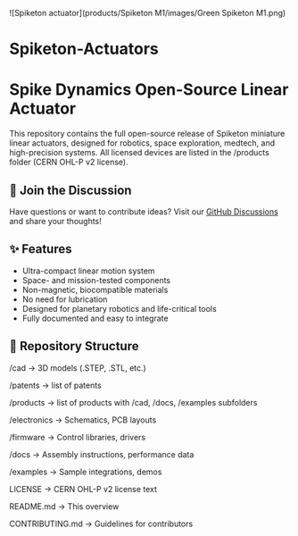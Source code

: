 ![Spiketon actuator](products/Spiketon M1/images/Green Spiketon M1.png)

# Spiketon-Actuators

# Spike Dynamics Open-Source Linear Actuator

This repository contains the full open-source release of Spiketon miniature linear actuators, designed for robotics, space exploration, medtech, and high-precision systems. All licensed devices are listed in the /products folder (CERN OHL-P v2 license).

## 💬 Join the Discussion

Have questions or want to contribute ideas? Visit our [GitHub Discussions](https://github.com/SpikeDynamics/Spiketon-Actuators/discussions) and share your thoughts!


## ✨ Features
- Ultra-compact linear motion system
- Space- and mission-tested components
- Non-magnetic, biocompatible materials
- No need for lubrication
- Designed for planetary robotics and life-critical tools
- Fully documented and easy to integrate

## 📁 Repository Structure

/cad → 3D models (.STEP, .STL, etc.)

/patents  → list of patents

/products  → list of products with /cad, /docs, /examples subfolders

/electronics → Schematics, PCB layouts

/firmware → Control libraries, drivers

/docs → Assembly instructions, performance data

/examples → Sample integrations, demos

LICENSE → CERN OHL-P v2 license text

README.md → This overview

CONTRIBUTING.md → Guidelines for contributors





